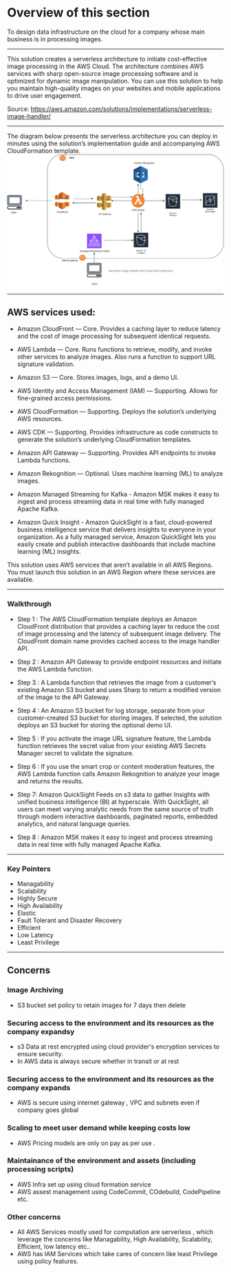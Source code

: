 # Overview of this section
To design data infrastructure on the cloud for a company whose main business is in processing images.  

---

This solution creates a serverless architecture to initiate cost-effective image processing in the AWS Cloud. The architecture combines AWS services with sharp open-source image processing software and is optimized for dynamic image manipulation. You can use this solution to help you maintain high-quality images on your websites and mobile applications to drive user engagement.

Source: https://aws.amazon.com/solutions/implementations/serverless-image-handler/

---
The diagram below presents the serverless architecture you can deploy in minutes using the solution’s implementation guide and accompanying AWS CloudFormation template.
![Design](./Design2_drawio.png)

---
## AWS services used:
- Amazon CloudFront — Core. Provides a caching layer to reduce latency and the cost of image processing for subsequent identical requests.

- AWS Lambda — Core. Runs functions to retrieve, modify, and invoke other services to analyze images. Also runs a function to support URL signature validation.

- Amazon S3 — Core. Stores images, logs, and a demo UI. 

- AWS Identity and Access Management (IAM) — Supporting. Allows for fine-grained access permissions.

- AWS CloudFormation — Supporting. Deploys the solution’s underlying AWS resources.

- AWS CDK — Supporting. Provides infrastructure as code constructs to generate the solution’s underlying CloudFormation templates.

- Amazon API Gateway — Supporting. Provides API endpoints to invoke Lambda functions.

- Amazon Rekognition — Optional. Uses machine learning (ML) to analyze images.

- Amazon Managed Streaming for Kafka - Amazon MSK makes it easy to ingest and process streaming data in real time with fully managed Apache Kafka. 

- Amazon Quick Insight - Amazon QuickSight is a fast, cloud-powered business intelligence service that delivers insights to everyone in your organization. As a fully managed service, Amazon QuickSight lets you easily create and publish interactive dashboards that include machine learning (ML) insights. 

This solution uses AWS services that aren’t available in all AWS Regions. You must launch this solution in an AWS Region where these services are available.

---
### Walkthrough

- Step 1 : The AWS CloudFormation template deploys an Amazon CloudFront distribution that provides a caching layer to reduce the cost of image processing and the latency of subsequent image delivery. The CloudFront domain name provides cached access to the image handler API.

- Step 2 : Amazon API Gateway to provide endpoint resources and initiate the AWS Lambda function.

- Step 3 : A Lambda function that retrieves the image from a customer’s existing Amazon S3 bucket and uses Sharp to return a modified version of the image to the API Gateway.

- Step 4 : An Amazon S3 bucket for log storage, separate from your customer-created S3 bucket for storing images. If selected, the solution deploys an S3 bucket for storing the optional demo UI.

- Step 5 : If you activate the image URL signature feature, the Lambda function retrieves the secret value from your existing AWS Secrets Manager secret to validate the signature.

- Step 6 : If you use the smart crop or content moderation features, the AWS Lambda function calls Amazon Rekognition to analyze your image and returns the results.

- Step 7: Amazon QuickSight Feeds on s3 data to gather Insights with unified business intelligence (BI) at hyperscale. With QuickSight, all users can meet varying analytic needs from the same source of truth through modern interactive dashboards, paginated reports, embedded analytics, and natural language queries.

- Step 8 : Amazon MSK makes it easy to ingest and process streaming data in real time with fully managed Apache Kafka.

---
### Key Pointers
- Managability
- Scalability
- Highly Secure
- High Availability
- Elastic
- Fault Tolerant and Disaster Recovery
- Efficient
- Low Latency
- Least Privilege

---
## Concerns

### Image Archiving 
- S3 bucket set policy to retain images for 7 days then delete 

### Securing access to the environment and its resources as the company expandsy
- s3 Data at rest encrypted using cloud provider's encryption services to ensure security.
- In AWS data is always secure whether in transit or at rest 

### Securing access to the environment and its resources as the company expands
- AWS is secure using internet gateway , VPC and subnets even if company goes global

### Scaling to meet user demand while keeping costs low
- AWS Pricing models are only on pay as per use .

### Maintainance of the environment and assets (including processing scripts)
- AWS Infra set up using cloud formation service 
- AWS assest management using CodeCommit, COdebuild, CodePipeline etc.

### Other concerns
- All AWS Services mostly used for computation are serverless , which leverage the concerns like Managability, High Availability, Scalability, Efficient, low latency etc..
- AWS has IAM Services which take cares of concern like least Privilege using policy features.


